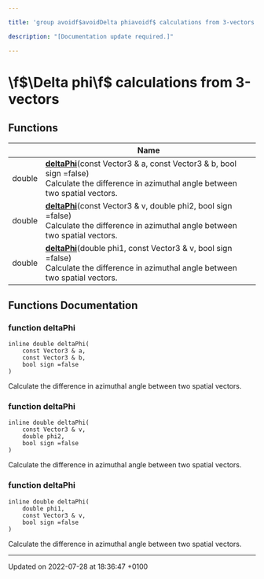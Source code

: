 ```yaml
---

title: 'group avoidf$avoidDelta phiavoidf$ calculations from 3-vectors'

description: "[Documentation update required.]"

---
```


# \f$\Delta phi\f$ calculations from 3-vectors



## Functions

|                | Name           |
| -------------- | -------------- |
| double | **[deltaPhi](/documentation/code/modules/group__momutils__vec3__dphi/#function-deltaphi)**(const Vector3 & a, const Vector3 & b, bool sign =false)<br>Calculate the difference in azimuthal angle between two spatial vectors.  |
| double | **[deltaPhi](/documentation/code/modules/group__momutils__vec3__dphi/#function-deltaphi)**(const Vector3 & v, double phi2, bool sign =false)<br>Calculate the difference in azimuthal angle between two spatial vectors.  |
| double | **[deltaPhi](/documentation/code/modules/group__momutils__vec3__dphi/#function-deltaphi)**(double phi1, const Vector3 & v, bool sign =false)<br>Calculate the difference in azimuthal angle between two spatial vectors.  |


## Functions Documentation

### function deltaPhi

```
inline double deltaPhi(
    const Vector3 & a,
    const Vector3 & b,
    bool sign =false
)
```

Calculate the difference in azimuthal angle between two spatial vectors. 

### function deltaPhi

```
inline double deltaPhi(
    const Vector3 & v,
    double phi2,
    bool sign =false
)
```

Calculate the difference in azimuthal angle between two spatial vectors. 

### function deltaPhi

```
inline double deltaPhi(
    double phi1,
    const Vector3 & v,
    bool sign =false
)
```

Calculate the difference in azimuthal angle between two spatial vectors. 





-------------------------------

Updated on 2022-07-28 at 18:36:47 +0100
